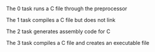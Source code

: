 The 0 task runs a C file through the preprocessor

The 1 task compiles a C file but does not link

The 2 task generates assembly code for C 

The 3 task compiles a C file and creates an executable file
